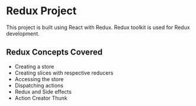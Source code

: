 # Redux Project

This project is built using React with Redux. Redux toolkit is used for Redux development. 

## Redux Concepts Covered
- Creating a store
- Creating slices with respective reducers
- Accessing the store
- Dispatching actions
- Redux and Side effects
- Action Creator Thunk
